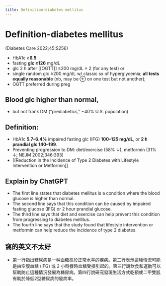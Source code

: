 ```yaml
---
title: Definition-diabetes mellitus
---
```

# Definition-diabetes mellitus

(Diabetes Care 2022;45:S256)
* HbA1c ≥**6.5**
* fasting **glc ≥126** mg/dL
* glc 2 h after [[OGTT]] ≥200 mg/dL × 2 (for any test) or
* single random glc ≥200 mg/dL w/ classic sx of hyperglycemia;
**all tests equally reasonable** (nb, may be ⊕ on one test but not another);
* OGTT preferred during preg

## Blood glc higher than normal,
* but not frank DM (“prediabetics,” ~40% U.S. population)
## Definition:
* HbA1c **5.7–6.4%** impaired fasting glc (IFG) **100–125 mg/dL**, or **2 h prandial glc 140–199**.
* Preventing progression to DM: diet/exercise (58% ↓), metformin (31% ↓; NEJM 2002;346:393)
* [[Reduction in the Incidence of Type 2 Diabetes with Lifestyle Intervention or Metformin]]


## Explain by ChatGPT

* The first line states that diabetes mellitus is a condition where the blood glucose is higher than normal.
* The second line says that this condition can be caused by impaired fasting glucose (IFG) or 2 hour prandial glucose.
* The third line says that diet and exercise can help prevent this condition from progressing to diabetes mellitus.
* The fourth line says that the study found that lifestyle intervention or metformin can help reduce the incidence of type 2 diabetes.

## 窩的英文不太好

* 第一行指出糖尿病是一种血糖高於正常水平的疾病。第二行表示這種情況可能是由空腹血糖 (IFG) 或 2 小時餐時血糖受損引起的。第三行說飲食和運動可以幫助防止這種情況發展為糖尿病。第四行說研究發現生活方式乾預或二甲雙胍有助於降低2型糖尿病的發病率。
